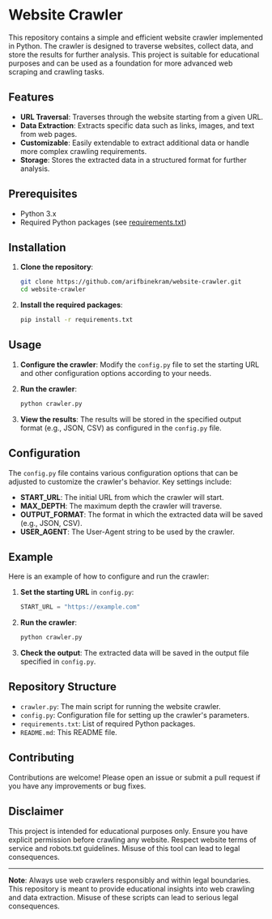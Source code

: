 # Website Crawler

This repository contains a simple and efficient website crawler implemented in Python. The crawler is designed to traverse websites, collect data, and store the results for further analysis. This project is suitable for educational purposes and can be used as a foundation for more advanced web scraping and crawling tasks.

## Features

- **URL Traversal**: Traverses through the website starting from a given URL.
- **Data Extraction**: Extracts specific data such as links, images, and text from web pages.
- **Customizable**: Easily extendable to extract additional data or handle more complex crawling requirements.
- **Storage**: Stores the extracted data in a structured format for further analysis.

## Prerequisites

- Python 3.x
- Required Python packages (see [requirements.txt](requirements.txt))

## Installation

1. **Clone the repository**:
   ```sh
   git clone https://github.com/arifbinekram/website-crawler.git
   cd website-crawler
   ```

2. **Install the required packages**:
   ```sh
   pip install -r requirements.txt
   ```

## Usage

1. **Configure the crawler**:
   Modify the `config.py` file to set the starting URL and other configuration options according to your needs.

2. **Run the crawler**:
   ```sh
   python crawler.py
   ```

3. **View the results**:
   The results will be stored in the specified output format (e.g., JSON, CSV) as configured in the `config.py` file.

## Configuration

The `config.py` file contains various configuration options that can be adjusted to customize the crawler's behavior. Key settings include:

- **START_URL**: The initial URL from which the crawler will start.
- **MAX_DEPTH**: The maximum depth the crawler will traverse.
- **OUTPUT_FORMAT**: The format in which the extracted data will be saved (e.g., JSON, CSV).
- **USER_AGENT**: The User-Agent string to be used by the crawler.

## Example

Here is an example of how to configure and run the crawler:

1. **Set the starting URL** in `config.py`:
   ```python
   START_URL = "https://example.com"
   ```

2. **Run the crawler**:
   ```sh
   python crawler.py
   ```

3. **Check the output**:
   The extracted data will be saved in the output file specified in `config.py`.

## Repository Structure

- `crawler.py`: The main script for running the website crawler.
- `config.py`: Configuration file for setting up the crawler's parameters.
- `requirements.txt`: List of required Python packages.
- `README.md`: This README file.


## Contributing

Contributions are welcome! Please open an issue or submit a pull request if you have any improvements or bug fixes.

## Disclaimer

This project is intended for educational purposes only. Ensure you have explicit permission before crawling any website. Respect website terms of service and robots.txt guidelines. Misuse of this tool can lead to legal consequences.

---

**Note**: Always use web crawlers responsibly and within legal boundaries. This repository is meant to provide educational insights into web crawling and data extraction. Misuse of these scripts can lead to serious legal consequences.
